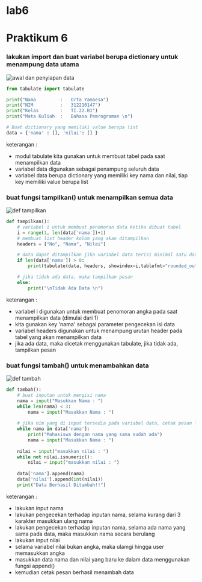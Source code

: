 # lab6


# Praktikum 6
### lakukan import dan buat variabel berupa dictionary untuk menampung data utama
![awal dan penyiapan data](https://user-images.githubusercontent.com/47426095/204299764-1b064500-6531-4348-97b9-9dd7ae76a713.PNG) <br>
``` python
from tabulate import tabulate

print("Nama         :   Orta Yamaesa")
print("NIM          :   312210147")
print("Kelas        :   TI.22.B1")
print("Mata Kuliah  :   Bahasa Pemrograman \n")

# Buat dictionary yang memiliki value berupa list
data = {'nama' : [], 'nilai': [] }
```
keterangan : 
* modul tabulate kita gunakan untuk membuat tabel pada saat menampilkan data
* variabel data digunakan sebagai penampung seluruh data
* variabel data berupa dictionary yang memiliki key nama dan nilai, tiap key memiliki value berupa list

### buat fungsi tampilkan() untuk menampilkan semua data
![def tampilkan](https://user-images.githubusercontent.com/47426095/204537780-5b7a9f2c-4f92-4428-89ad-39c717823e56.PNG) <br>
``` python
def tampilkan():
    # variabel i untuk membuat penomoran data ketika dibuat tabel
    i = range(1, len(data['nama'])+1)
    # membuat list header kolom yang akan ditampilkan
    headers = ["No", "Nama", "Nilai"]

    # data dapat ditampilkan jika variabel data terisi minimal satu data
    if len(data['nama']) > 0:
        print(tabulate(data, headers, showindex=i,tablefmt="rounded_outline"))

    # jika tidak ada data, maka tampilkan pesan
    else:
        print("\nTidak Ada Data \n")
```
keterangan : 
* variabel i digunakan untuk membuat penomoran angka pada saat menampilkan data (dimulai dari 1)
* kita gunakan key 'nama' sebagai parameter pengecekan isi data
* variabel headers digunakan untuk menampung urutan header pada tabel yang akan menampilkan data
* jika ada data, maka dicetak menggunakan tabulate, jika tidak ada, tampilkan pesan

### buat fungsi tambah() untuk menambahkan data
![def tambah](https://user-images.githubusercontent.com/47426095/205480250-66b227b9-7883-40ab-bec4-615bf969050a.PNG) <br>
```python
def tambah():
    # buat inputan untuk mengisi nama
    nama = input("Masukkan Nama : ")
    while len(nama) < 3:
        nama = input("Masukkan Nama : ")
    
    # jika nim yang di input tersedia pada variabel data, cetak pesan lalu lakukan input ulang
    while nama in data['nama']:
        print("Mahasiswa dengan nama yang sama sudah ada")
        nama = input("Masukkan Nama : ")
    
    nilai = input("masukkan nilai : ")
    while not nilai.isnumeric():
        nilai = input("masukkan nilai : ")
    
    data['nama'].append(nama)
    data['nilai'].append(int(nilai))
    print("Data Berhasil Ditambah!!")
```
keterangan : 
* lakukan input nama
* lakukan pengecekan terhadap inputan nama, selama kurang dari 3 karakter masukkan ulang nama
* lakukan pengecekan terhadap inputan nama, selama ada nama yang sama pada data, maka masukkan nama secara berulang
* lakukan input nilai
* selama variabel nilai bukan angka, maka ulamgi hingga user memasukkan angka
* masukkan data nama dan nilai yang baru ke dalam data menggunakan fungsi append()
* kemudian cetak pesan berhasil menambah data

